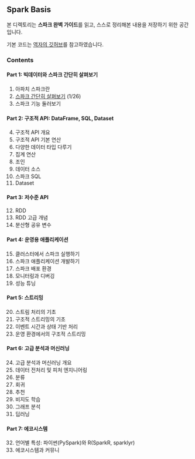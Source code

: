 ## Spark Basis
본 디렉토리는 **스파크 완벽 가이드**를 읽고, 스스로 정리해본 내용을 저장하기 위한 공간입니다.

기본 코드는 [역자의 깃허브](https://github.com/FVBros/Spark-The-Definitive-Guide)를 참고하였습니다.


### Contents
#### Part 1: 빅데이터와 스파크 간단히 살펴보기
1. 아파치 스파크란
2. [스파크 간단히 살펴보기](https://github.com/jisusushi/open_study/blob/main/2.%20Data%20Science/Spark/Spark%20Basis/02_스파크_간단히_살펴보기.ipynb) (1/26)
3. 스파크 기능 둘러보기
#### Part 2: 구조적 API: DataFrame, SQL, Dataset
4. 구조적 API 개요
5. 구조적 API 기본 연산
6. 다양한 데이터 타입 다루기
7. 집계 연산
8. 조인
9. 데이터 소스
10. 스파크 SQL
11. Dataset
#### Part 3: 저수준 API
12. RDD
13. RDD 고급 개념
14. 분산형 공유 변수
#### Part 4: 운영용 애플리케이션
15. 클러스터에서 스파크 실행하기
16. 스파크 애플리케이션 개발하기
17. 스파크 배포 환경
18. 모니터링과 디버깅
19. 성능 튜닝
#### Part 5: 스트리밍
20. 스트림 처리의 기초
21. 구조적 스트리밍의 기초
22. 이벤트 시간과 상태 기반 처리
23. 운영 환경에서의 구조적 스트리밍
#### Part 6: 고급 분석과 머신러닝
24. 고급 분석과 머신러닝 개요
25. 데이터 전처리 및 피처 엔지니어링
26. 분류
27. 회귀
28. 추천
29. 비지도 학습
30. 그래프 분석
31. 딥러닝
#### Part 7: 에코시스템
32. 언어별 특성: 파이썬(PySpark)와 R(SparkR, sparklyr)
33. 에코시스템과 커뮤니
